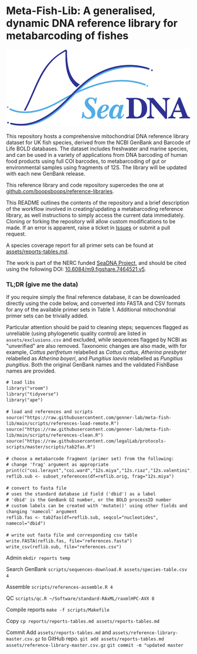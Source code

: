 # Meta-Fish-Lib: A generalised, dynamic DNA reference library for metabarcoding of fishes
![SeaDNA Logo](assets/logo.svg)

This repository hosts a comprehensive mitochondrial DNA reference library dataset for UK fish species, derived from the NCBI GenBank and Barcode of Life BOLD databases. The dataset includes freshwater and marine species, and can be used in a variety of applications from DNA barcoding of human food products using full COI barcodes, to metabarcoding of gut or environmental samples using fragments of 12S. The library will be updated with each new GenBank release. 

This reference library and code repository supercedes the one at [github.com/boopsboops/reference-libraries](https://github.com/boopsboops/reference-libraries).

This README outlines the contents of the repository and a brief description of the workflow involved in creating/updating a metabarcoding reference library, as well instructions to simply access the current data immediately. Cloning or forking the repository will allow custom modifications to be made. If an error is apparent, raise a ticket in [Issues](https://github.com/genner-lab/meta-fish-lib/issues) or submit a pull request.

A species coverage report for all primer sets can be found at [assets/reports-tables.md](assets/reports-tables.md).

The work is part of the NERC funded [SeaDNA Project](https://twitter.com/SeaDNAproject), and should be cited using the following DOI: [10.6084/m9.figshare.7464521.v5](https://doi.org/10.6084/m9.figshare.7464521.v5).

### TL;DR (give me the data)

If you require simply the final reference database, it can be downloaded directly using the code below, and converted into FASTA and CSV formats for any of the available primer sets in Table 1. Additional mitochondrial primer sets can be trivially added.

Particular attention should be paid to cleaning steps; sequences flagged as unreliable (using phylogenetic quality control) are listed in `assets/exclusions.csv` and excluded, while sequences flagged by NCBI as "unverified" are also removed. Taxonomic changes are also made, with for example, *Cottus perifretum* relabelled as *Cottus cottus*, *Atherina presbyter* relabelled as *Atherina boyeri*, and *Pungitius laevis* relabelled as *Pungitius pungitius*. Both the original GenBank names and the validated FishBase names are provided.


```
# load libs
library("vroom")
library("tidyverse")
library("ape")

# load and references and scripts
source("https://raw.githubusercontent.com/genner-lab/meta-fish-lib/main/scripts/references-load-remote.R")
source("https://raw.githubusercontent.com/genner-lab/meta-fish-lib/main/scripts/references-clean.R")
source("https://raw.githubusercontent.com/legalLab/protocols-scripts/master/scripts/tab2fas.R")

# choose a metabarcode fragment (primer set) from the following:
# change 'frag' argument as appropriate
print(c("coi.lerayxt","coi.ward","12s.miya","12s.riaz","12s.valentini","12s.taberlet","16s.berry","cytb.minamoto"))
reflib.sub <- subset_references(df=reflib.orig, frag="12s.miya")

# convert to fasta file
# uses the standard database id field ('dbid') as a label
# 'dbid' is the GenBank GI number, or the BOLD processID number
# custom labels can be created with 'mutate()' using other fields and changing 'namecol' argument
reflib.fas <- tab2fas(df=reflib.sub, seqcol="nucleotides", namecol="dbid")

# write out fasta file and corresponding csv table
write.FASTA(reflib.fas, file="references.fasta")
write_csv(reflib.sub, file="references.csv")
```


Admin
`mkdir reports temp`

Search GenBank
`scripts/sequences-download.R assets/species-table.csv 4`

Assemble
`scripts/references-assemble.R 4`

QC
`scripts/qc.R ~/Software/standard-RAxML/raxmlHPC-AVX 8`

Compile reports
`make -f scripts/Makefile`

Copy 
`cp reports/reports-tables.md assets/reports-tables.md`

Commit 
Add `assets/reports-tables.md` and `assets/reference-library-master.csv.gz` to GitHub repo.
`git add assets/reports-tables.md assets/reference-library-master.csv.gz`
`git commit -m "updated master`
